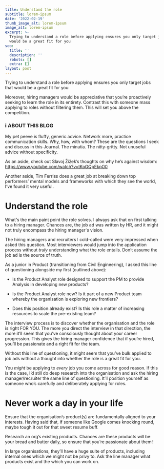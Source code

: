 ```yaml
---
title: Understand the role
subtitle: lorem-ipsum
date: '2022-02-19'
thumb_image_alt: lorem-ipsum
image_alt: lorem-ipsum
excerpt: >-
  Trying to understand a role before applying ensures you only target jobs that
  would be a great fit for you
seo:
  title: ''
  description: ''
  robots: []
  extra: []
layout: post
---
```

Trying to understand a role before applying ensures you only target jobs that would be a great fit for you

Moreover, hiring managers would be appreciative that you’re proactively seeking to learn the role in its entirety. Contrast this with someone mass applying to roles without filtering them. This will set you above the competition.

### ℹ️ ABOUT THIS BLOG

My pet peeve is fluffy, generic advice. Network more, practice communication skills. Why, how, with whom? These are the questions I seek and discuss in this Journal. The minutia. The nitty-gritty. Not unuseful advice without specificity.

As an aside, check out Slavoj Žižek’s thoughts on why he’s against wisdom: <https://www.youtube.com/watch?v=tKoGQpEkpO0>

Another aside, Tim Ferriss does a great job at breaking down top performers’ mental models and frameworks with which they see the world, I’ve found it very useful.

# **Understand the role**

What's the main paint point the role solves. I always ask that on first talking to a hiring manager. Chances are, the job ad was written by HR, and it might not truly encompass the hiring manager's vision.

The hiring managers and recruiters I cold-called were very impressed when asked this question. Most interviewers would jump into the application process without *truly* understanding what the role entails. Don’t assume the job ad is the source of truth.

As a junior in Product (transitioning from Civil Engineering), I asked this line of questioning alongside my first (outlined above):

*   Is the Product Analyst role designed to support the PM to provide Analysis in developing new products?

*   Is the Product Analyst role new? Is it part of a new Product team whereby the organisation is exploring new frontiers?

*   Does this position already exist? Is this role a matter of increasing resources to scale the pre-existing team?

The interview process is to discover whether the organisation and the role is right FOR YOU. The more you direct the interview in that direction, the more it’ll seem that you’ve consciously thought about your career progression. This gives the hiring manager confidence that if you’re hired, you’ll be passionate and a right fit for the team.

Without this line of questioning, it might seem that you’ve bulk applied to job ads without a thought into whether the role is a great fit for you.

You *might* be applying to *every* job you come across for good reason. If this is the case, I’d still do deep research into the organisation and ask the hiring manager/recruiter the same line of questioning. It’ll position yourself as someone who’s carefully and deliberately applying for roles.

# Never work a day in your life

Ensure that the organisation’s product(s) are fundamentally aligned to your interests. Having said that, if someone like Google comes knocking round, maybe tough it out for that sweet resume buff.

Research an org’s existing products. Chances are these products will be your bread and butter daily, so ensure that you’re passionate about them!

In large organisations, they’ll have a huge suite of products, including internal ones which we might not be privy to. Ask the line manager what products exist and the which you can work on.
